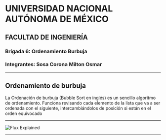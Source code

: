 # UNIVERSIDAD NACIONAL AUTÓNOMA DE MÉXICO

## FACULTAD DE INGENIERÍA

### Brigada 6: Ordenamiento Burbuja

### Integrantes: Sosa Corona Milton Osmar



---

## Ordenamiento de burbuja

La Ordenación de burbuja (Bubble Sort en inglés) es un sencillo algoritmo de ordenamiento. 
Funciona revisando cada elemento de la lista que va a ser ordenada con el siguiente, 
intercambiándolos de posición si están en el orden equivocado

---

![Flux Explained](https://facebook.github.io/flux/img/flux-simple-f8-diagram-explained-1300w.png)

---

